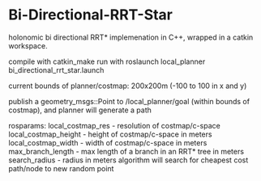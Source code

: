 # Bi-Directional-RRT-Star

holonomic bi directional RRT* implemenation in C++, wrapped in a catkin workspace.

compile with catkin_make
run with roslaunch local_planner bi_directional_rrt_star.launch

current bounds of planner/costmap: 200x200m (-100 to 100 in x and y)

publish a geometry_msgs::Point to /local_planner/goal (within bounds of costmap), and planner will generate a path

rosparams:
  local_costmap_res - resolution of costmap/c-space
  local_costmap_height - height of costmap/c-space in meters
  local_costmap_width - width of costmap/c-space in meters
  max_branch_length - max length of a branch in an RRT* tree in meters
  search_radius - radius in meters algorithm will search for cheapest cost path/node to new random point
